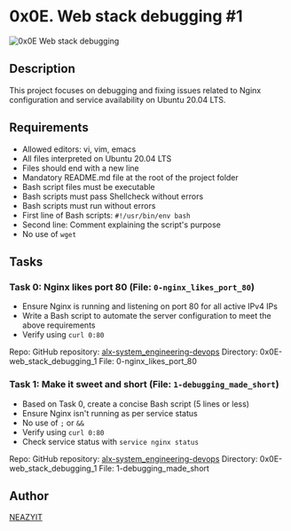 # 0x0E. Web stack debugging #1

![ 0x0E  Web stack debugging](https://github.com/NEAZYIT/alx-system_engineering-devops/assets/121446147/d2ba7e60-d7f6-424e-9d37-c7711d4c219e)

## Description
This project focuses on debugging and fixing issues related to Nginx configuration and service availability on Ubuntu 20.04 LTS.

## Requirements
- Allowed editors: vi, vim, emacs
- All files interpreted on Ubuntu 20.04 LTS
- Files should end with a new line
- Mandatory README.md file at the root of the project folder
- Bash script files must be executable
- Bash scripts must pass Shellcheck without errors
- Bash scripts must run without errors
- First line of Bash scripts: `#!/usr/bin/env bash`
- Second line: Comment explaining the script's purpose
- No use of `wget`

## Tasks

### Task 0: Nginx likes port 80 (File: `0-nginx_likes_port_80`)
- Ensure Nginx is running and listening on port 80 for all active IPv4 IPs
- Write a Bash script to automate the server configuration to meet the above requirements
- Verify using `curl 0:80`

Repo:
GitHub repository: [alx-system_engineering-devops](https://github.com/NEAZYIT/alx-system_engineering-devops/edit/master/0x0E-web_stack_debugging_1/0-nginx_likes_port_80)
Directory: 0x0E-web_stack_debugging_1
File: 0-nginx_likes_port_80

### Task 1: Make it sweet and short (File: `1-debugging_made_short`)
- Based on Task 0, create a concise Bash script (5 lines or less)
- Ensure Nginx isn't running as per service status
- No use of `;` or `&&`
- Verify using `curl 0:80`
- Check service status with `service nginx status`

Repo:
GitHub repository: [alx-system_engineering-devops](https://github.com/NEAZYIT/alx-system_engineering-devops/edit/master/0x0E-web_stack_debugging_1/1-debugging_made_short)
Directory: 0x0E-web_stack_debugging_1
File: 1-debugging_made_short

## Author
[NEAZYIT](https://github.com/NEAZYIT)
